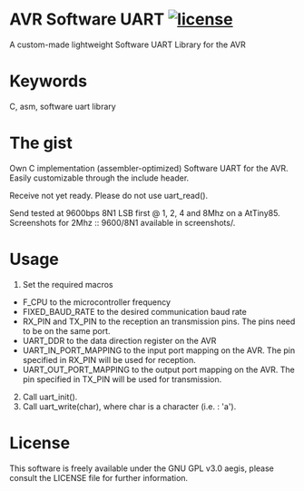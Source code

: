 # AVR Software UART [![license](https://img.shields.io/badge/license-GPLv3-brightgreen.svg)](LICENSE)
A custom-made lightweight Software UART Library for the AVR

# Keywords 
C, asm, software uart library

# The gist
Own C implementation (assembler-optimized) Software UART for the AVR.
Easily customizable through the include header. 

Receive not yet ready. Please do not use uart_read().

Send tested at 9600bps 8N1 LSB first @ 1, 2, 4 and 8Mhz on a AtTiny85. Screenshots for 2Mhz :: 9600/8N1 available
in screenshots/.

# Usage 

1. Set the required macros
  * F_CPU to the microcontroller frequency
  * FIXED_BAUD_RATE to the desired communication baud rate
  * RX_PIN and TX_PIN to the reception an transmission pins. The pins need to be on the same port.
  * UART_DDR to the data direction register on the AVR
  * UART_IN_PORT_MAPPING to the input port mapping on the AVR. The pin specified in RX_PIN will be used 
for reception.
  * UART_OUT_PORT_MAPPING to the output port mapping on the AVR. The pin specified in TX_PIN will be used 
for transmission. 
2. Call uart_init().
3. Call uart_write(char), where char is a character (i.e. : 'a').

# License
This software is freely available under the GNU GPL v3.0 aegis, please consult the LICENSE file for further information.